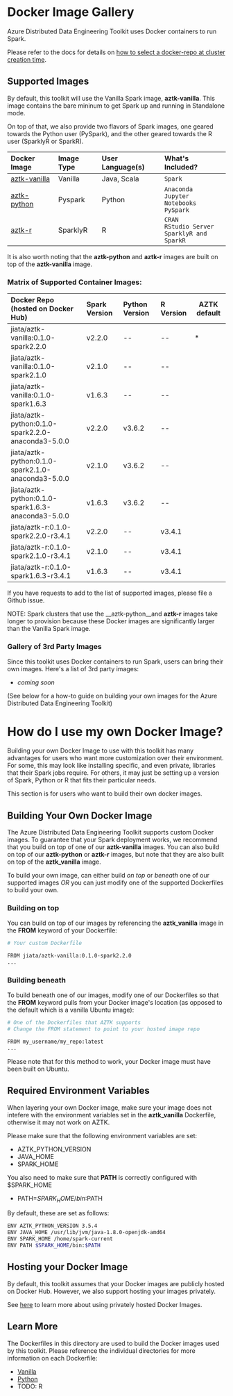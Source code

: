 # Docker Image Gallery
Azure Distributed Data Engineering Toolkit uses Docker containers to run Spark. 

Please refer to the docs for details on [how to select a docker-repo at cluster creation time](../docs/12-docker-image.md).

## Supported Images
By default, this toolkit will use the Vanilla Spark image, __aztk-vanilla__. This image contains the bare mininum to get Spark up and running in Standalone mode.

On top of that, we also provide two flavors of Spark images, one geared towards the Python user (PySpark), and the other geared towards the R user (SparklyR or SparkR).

Docker Image | Image Type | User Language(s) | What's Included? 
:-- | :-- | :-- | :-- 
[aztk-vanilla](https://hub.docker.com/r/jiata/aztk-vanilla/) | Vanilla | Java, Scala |  `Spark`
[aztk-python](https://hub.docker.com/r/jiata/aztk-python/) | Pyspark | Python | `Anaconda`</br>`Jupyter Notebooks` </br> `PySpark`
[aztk-r](https://hub.docker.com/r/jiata/aztk-r/) | SparklyR | R | `CRAN`</br>`RStudio Server`</br>`SparklyR and SparkR`

It is also worth noting that the __aztk-python__ and __aztk-r__ images are built on top of the __aztk-vanilla__ image.

### Matrix of Supported Container Images:

Docker Repo (hosted on Docker Hub) | Spark Version | Python Version | R Version | AZTK default
:-- | :-- | :-- | :-- | --- 
jiata/aztk-vanilla:0.1.0-spark2.2.0 | v2.2.0 | -- | -- | *
jiata/aztk-vanilla:0.1.0-spark2.1.0 | v2.1.0 | -- | -- | 
jiata/aztk-vanilla:0.1.0-spark1.6.3 | v1.6.3 | -- | -- | 
jiata/aztk-python:0.1.0-spark2.2.0-anaconda3-5.0.0 | v2.2.0 | v3.6.2 | -- | 
jiata/aztk-python:0.1.0-spark2.1.0-anaconda3-5.0.0 | v2.1.0 | v3.6.2 | -- | 
jiata/aztk-python:0.1.0-spark1.6.3-anaconda3-5.0.0 | v1.6.3 | v3.6.2 | -- | 
jiata/aztk-r:0.1.0-spark2.2.0-r3.4.1 | v2.2.0 | -- | v3.4.1 | 
jiata/aztk-r:0.1.0-spark2.1.0-r3.4.1 | v2.1.0 | -- | v3.4.1 | 
jiata/aztk-r:0.1.0-spark1.6.3-r3.4.1 | v1.6.3 | -- | v3.4.1 | 

If you have requests to add to the list of supported images, please file a Github issue.

NOTE: Spark clusters that use the __aztk-python__and __aztk-r__ images take longer to provision because these Docker images are significantly larger than the Vanilla Spark image. 

### Gallery of 3rd Party Images
Since this toolkit uses Docker containers to run Spark, users can bring their own images. Here's a list of 3rd party images:
- *coming soon*

(See below for a how-to guide on building your own images for the Azure Distributed Data Engineering Toolkit)

# How do I use my own Docker Image?
Building your own Docker Image to use with this toolkit has many advantages for users who want more customization over their environment. For some, this may look like installing specific, and even private, libraries that their Spark jobs require. For others, it may just be setting up a version of Spark, Python or R that fits their particular needs.

This section is for users who want to build their own docker images.

## Building Your Own Docker Image
The Azure Distributed Data Engineering Toolkit supports custom Docker images. To guarantee that your Spark deployment works, we recommend that you build on top of one of our __aztk-vanilla__ images. You can also build on top of our __aztk-python__ or __aztk-r__ images, but note that they are also built on top of the __aztk_vanilla__ image.

To build your own image, can either build _on top_ or _beneath_ one of our supported images _OR_ you can just modify one of the supported Dockerfiles to build your own.

### Building on top 
You can build on top of our images by referencing the __aztk_vanilla__ image in the **FROM** keyword of your Dockerfile:
```sh
# Your custom Dockerfile

FROM jiata/aztk-vanilla:0.1.0-spark2.2.0
...

```

### Building beneath 
To build beneath one of our images, modify one of our Dockerfiles so that the **FROM** keyword pulls from your Docker image's location (as opposed to the default which is a vanilla Ubuntu image):
```sh
# One of the Dockerfiles that AZTK supports
# Change the FROM statement to point to your hosted image repo

FROM my_username/my_repo:latest
...
```

Please note that for this method to work, your Docker image must have been built on Ubuntu.

## Required Environment Variables
When layering your own Docker image, make sure your image does not intefere with the environment variables set in the __aztk_vanilla__ Dockerfile, otherwise it may not work on AZTK.

Please make sure that the following environment variables are set: 
- AZTK_PYTHON_VERSION
- JAVA_HOME
- SPARK_HOME

You also need to make sure that __PATH__ is correctly configured with $SPARK_HOME
- PATH=$SPARK_HOME/bin:$PATH

By default, these are set as follows:
``` sh
ENV AZTK_PYTHON_VERSION 3.5.4
ENV JAVA_HOME /usr/lib/jvm/java-1.8.0-openjdk-amd64
ENV SPARK_HOME /home/spark-current
ENV PATH $SPARK_HOME/bin:$PATH
```

## Hosting your Docker Image
By default, this toolkit assumes that your Docker images are publicly hosted on Docker Hub. However, we also support hosting your images privately.

See [here](https://github.com/Azure/aztk/blob/master/docs/12-docker-image.md#using-a-custom-docker-image-that-is-privately-hosted) to learn more about using privately hosted Docker Images.

## Learn More 
The Dockerfiles in this directory are used to build the Docker images used by this toolkit. Please reference the individual directories for more information on each Dockerfile:
- [Vanilla](./vanilla)
- [Python](./python)
- TODO: R


